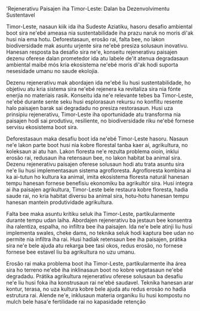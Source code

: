 'Rejenerativu Paisajen iha Timor-Leste: Dalan ba Dezenvolvimentu Sustentavel

Timor-Leste, nasaun kiik ida iha Sudeste Aziatiku, hasoru desafio ambiental boot sira ne'ebé ameasa nia sustentabilidade iha prazu naruk no moris di'ak husi nia ema hotu. Deforestasaun, erosão rai, falta bee, no lakon biodiversidade mak asuntu urjente sira ne'ebé presiza solusaun inovativu. Hanesan resposta ba desafio sira ne'e, konseitu rejenerativu paisajen dezenu oferese dalan prometedor ida atu labele de'it atenua degradasaun ambiental maibé mós kria ekosistema ne'ebé moris di'ak hodi suporta nesesidade umanu no saude ekolojia.

Dezenu rejenerativu mak abordajen ida ne'ebé liu husi sustentabilidade, ho objetivu atu kria sistema sira ne'ebé rejenera ka revitaliza sira nia fónte enerjia no materiais rasik. Konseitu ida ne'e relevante tebes ba Timor-Leste, ne'ebé durante sente seku husi esplorasaun rekursu no konflitu resente halo paisajen barak sai degradadu no presiza restorasaun. Husi uza prinsipiu rejenerativu, Timor-Leste iha oportunidade atu transforma nia paisajen hodi sai produtivu, resiliente, no biodiversidade riku ne'ebé fornese servisu ekosistema boot sira.

Deforestasaun maka desafiu boot ida ne'ebé Timor-Leste hasoru. Nasaun ne'e lakon parte boot husi nia kobre florestal tanba kaer ai, agrikultura, no koleksaun ai atu han. Lakon floresta ne'e rezulta problema oioin, inklui erosão rai, redusaun iha retensaun bee, no lakon habitat ba animal sira. Dezenu rejenerativu paisajen oferese solusaun hodi atu trata asuntu sira ne'e liu husi implementasaun sistema agrofloresta. Agrofloresta kombina ai ka ai-tutun ho kultura ka animal, imita ekosistema floresta naturál hanesan tempu hanesan fornese benefisiu ekonomiku ba agrikultór sira. Husi integra ai iha paisajen agrikultura, Timor-Leste bele restaura kobre floresta, hadia saude rai, no kria habitat diversu ba animal sira, hotu-hotu hanesan tempu hanesan mantein produtividade agrikultura.

Falta bee maka asuntu krítiku seluk iha Timor-Leste, partikularmente durante tempu udan laiha. Abordajen rejenerativu ba jestaun bee konsentra iha ralentiza, espalha, no infiltra bee iha paisajen. Ida ne'e bele atinji liu husi implementa swales, cheke dams, no teknika seluk hodi kaptura bee udan no permite nia infiltra iha rai. Husi hadiak retensaun bee iha paisajen, prátika sira ne'e bele ajuda atu rekarga bee tasi okos, redus erosão, no fornese fornese bee estavel liu ba agrikultura no uzu umanu.

Erosão rai maka problema boot iha Timor-Leste, partikularmente iha área sira ho terreno ne'ebé iha inklinasaun boot no kobre vegetasaun ne'ebé degradadu. Prátika agrikultura rejenerativu oferese solusaun ba desafiu ne'e liu husi foka iha konstrusaun rai ne'ebé saudavel. Teknika hanesan arar kontur, terasa, no uza kultura kobre bele ajuda atu redus erosão no hadia estrutura rai. Alende ne'e, inklusaun materia organiku liu husi kompostu no mulch bele hasa'e fertilidade rai no kapasidade retenção